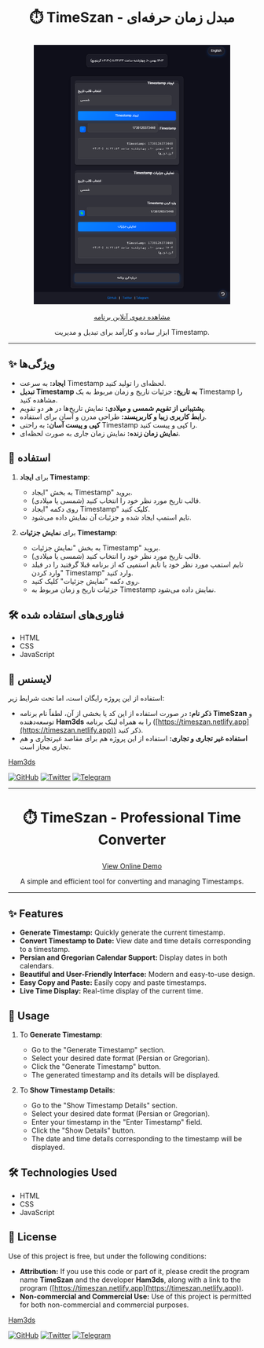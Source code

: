 # <p align="center">⏱️ TimeSzan - مبدل زمان حرفه‌ای</p>

<p align="center">
  <a href="https://timeszan.netlify.app">
    <img src="1738126557808.png" alt="تصویر برنامه TimeSzan" width="400">
  </a>
</p>

<p align="center">
  <a href="https://timeszan.netlify.app">
    مشاهده دموی آنلاین برنامه
  </a>
</p>

<p align="center">
   ابزار ساده و کارآمد برای تبدیل و مدیریت Timestamp.
</p>

---

## ✨ ویژگی‌ها

* **ایجاد:** به سرعت Timestamp لحظه‌ای را تولید کنید.
* **تبدیل Timestamp به تاریخ:** جزئیات تاریخ و زمان مربوط به یک Timestamp را مشاهده کنید.
* **پشتیبانی از تقویم شمسی و میلادی:** نمایش تاریخ‌ها در هر دو تقویم.
* **رابط کاربری زیبا و کاربرپسند:** طراحی مدرن و آسان برای استفاده.
* **کپی و پیست آسان:** به راحتی Timestamp را کپی و پیست کنید.
* **نمایش زمان زنده:** نمایش زمان جاری به صورت لحظه‌ای.

## 🚀 استفاده

1. برای **ایجاد Timestamp**:
   - به بخش "ایجاد Timestamp" بروید.
   - قالب تاریخ مورد نظر خود را انتخاب کنید (شمسی یا میلادی).
   - روی دکمه "ایجاد Timestamp" کلیک کنید.
   - تایم استمپ ایجاد شده و جزئیات آن نمایش داده می‌شود.

2. برای **نمایش جزئیات Timestamp**:
   - به بخش "نمایش جزئیات Timestamp" بروید.
   - قالب تاریخ مورد نظر خود را انتخاب کنید (شمسی یا میلادی).
   - تایم استمپ مورد نظر خود یا تایم استمپی که از برنامه قبلا گرفتید را در فیلد "وارد کردن Timestamp" وارد کنید.
   - روی دکمه "نمایش جزئیات" کلیک کنید.
   - جزئیات تاریخ و زمان مربوط به Timestamp نمایش داده می‌شود.

## 🛠️ فناوری‌های استفاده شده

* HTML
* CSS
* JavaScript


## 📄 لایسنس

استفاده از این پروژه رایگان است، اما تحت شرایط زیر:

* **ذکر نام:** در صورت استفاده از این کد یا بخشی از آن، لطفاً نام برنامه **TimeSzan** و توسعه‌دهنده **Ham3ds** را به همراه لینک برنامه ([https://timeszan.netlify.app](https://timeszan.netlify.app)) ذکر کنید.
* **استفاده غیر تجاری و تجاری:** استفاده از این پروژه هم برای مقاصد غیرتجاری و هم تجاری مجاز است.




[Ham3ds](https://github.com/Ham3d-s)

[![GitHub](https://img.shields.io/badge/GitHub-%2312100E.svg?style=for-the-badge&logo=github&logoColor=white)](https://github.com/Ham3d-s)
[![Twitter](https://img.shields.io/badge/Twitter-%231DA1F2.svg?style=for-the-badge&logo=Twitter&logoColor=white)](https://x.com/ham3ds_)
[![Telegram](https://img.shields.io/badge/Telegram-%232CA5E0.svg?style=for-the-badge&logo=telegram&logoColor=white)](https://t.me/Ham3ds)



---

# <p align="center">⏱️ TimeSzan - Professional Time Converter</p>

<p align="center">
  <a href="https://timeszan.netlify.app">
  </a>
</p>

<p align="center">
  <a href="https://timeszan.netlify.app">
    View Online Demo
  </a>
</p>

<p align="center">
  A simple and efficient tool for converting and managing Timestamps.
</p>

---

## ✨ Features

* **Generate Timestamp:** Quickly generate the current timestamp.
* **Convert Timestamp to Date:** View date and time details corresponding to a timestamp.
* **Persian and Gregorian Calendar Support:** Display dates in both calendars.
* **Beautiful and User-Friendly Interface:** Modern and easy-to-use design.
* **Easy Copy and Paste:** Easily copy and paste timestamps.
* **Live Time Display:** Real-time display of the current time.

## 🚀 Usage

1. To **Generate Timestamp**:
   - Go to the "Generate Timestamp" section.
   - Select your desired date format (Persian or Gregorian).
   - Click the "Generate Timestamp" button.
   - The generated timestamp and its details will be displayed.

2. To **Show Timestamp Details**:
   - Go to the "Show Timestamp Details" section.
   - Select your desired date format (Persian or Gregorian).
   - Enter your timestamp in the "Enter Timestamp" field.
   - Click the "Show Details" button.
   - The date and time details corresponding to the timestamp will be displayed.

## 🛠️ Technologies Used

* HTML
* CSS
* JavaScript


## 📄 License

Use of this project is free, but under the following conditions:

* **Attribution:** If you use this code or part of it, please credit the program name **TimeSzan** and the developer **Ham3ds**, along with a link to the program ([https://timeszan.netlify.app](https://timeszan.netlify.app)).
* **Non-commercial and Commercial Use:**  Use of this project is permitted for both non-commercial and commercial purposes.



[Ham3ds](https://github.com/Ham3d-s)

[![GitHub](https://img.shields.io/badge/GitHub-%2312100E.svg?style=for-the-badge&logo=github&logoColor=white)](https://github.com/Ham3d-s)
[![Twitter](https://img.shields.io/badge/Twitter-%231DA1F2.svg?style=for-the-badge&logo=Twitter&logoColor=white)](https://x.com/ham3ds_)
[![Telegram](https://img.shields.io/badge/Telegram-%232CA5E0.svg?style=for-the-badge&logo=telegram&logoColor=white)](https://t.me/Ham3ds)
